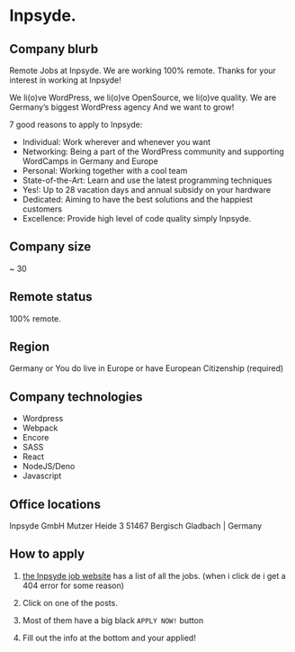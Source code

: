 # Inpsyde.

## Company blurb
Remote Jobs at Inpsyde. We are working 100% remote.
Thanks for your interest in working at Inpsyde!

We li(o)ve WordPress, we li(o)ve OpenSource, we li(o)ve quality. We are Germany’s biggest WordPress agency And we want to grow!

7 good reasons to apply to Inpsyde:

* Individual: Work wherever and whenever you want
* Networking: Being a part of the WordPress community and supporting WordCamps in Germany and Europe
* Personal: Working together with a cool team
* State-of-the-Art: Learn and use the latest programming techniques
* Yes!: Up to 28 vacation days and annual subsidy on your hardware
* Dedicated: Aiming to have the best solutions and the happiest customers
* Excellence: Provide high level of code quality
simply Inpsyde.

## Company size
~ 30

## Remote status
100% remote.

## Region
Germany or You do live in Europe or have European Citizenship (required)

## Company technologies
* Wordpress
* Webpack
* Encore
* SASS
* React
* NodeJS/Deno
* Javascript

## Office locations
Inpsyde GmbH
Mutzer Heide 3
51467 Bergisch Gladbach | Germany

## How to apply
1) [the Inpsyde job website](https://inpsyde.com/en/jobs/) has a list of all the jobs. (when i click de i get a 404 error for some reason)

2) Click on one of the posts.

3) Most of them have a big black `APPLY NOW!` button

4) Fill out the info at the bottom and your applied!